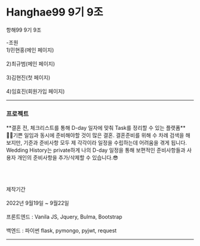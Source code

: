 # Hanghae99 9기 9조
항해99 9기 9조

-조원
<br>1)민현홍(메인 페이지)</br>
<br>2)최규범(메인 페이지)</br>
<br>3)김현진(첫 페이지)</br>
<br>4)임효진(회원가입 페이지)</br>

---
<h3><b>프로젝트</b></h3>
 **결혼 전, 체크리스트를 통해 D-day 일자에 맞춰 Task를 정리할 수 있는 플랫폼**
 <br>😮‍💨기쁜 일임과 동시에 준비해야할 것이 많은 결혼.
결혼준비를 위해 수 차례 검색을 해보지만, 기준과 준비사항 모두 제 각각이라 일정을 수립하는데 어려움을 겪게 됩니다.
Wedding History는 private하게 나의 D-day 일정을 통해 보편적인 준비사항들과 사용자 개인의 준비사항을 추가/삭제할 수 있습니다.😎</br>
<br></br>

<br>제작기간</br>
<br>2022년 9월19일 ~ 9월22일</br>
<br>프론트엔드 : Vanila JS, Jquery, Bulma, Bootstrap</br>
<br>백엔드 : 파이썬 flask, pymongo, pyjwt, request</br>

---
